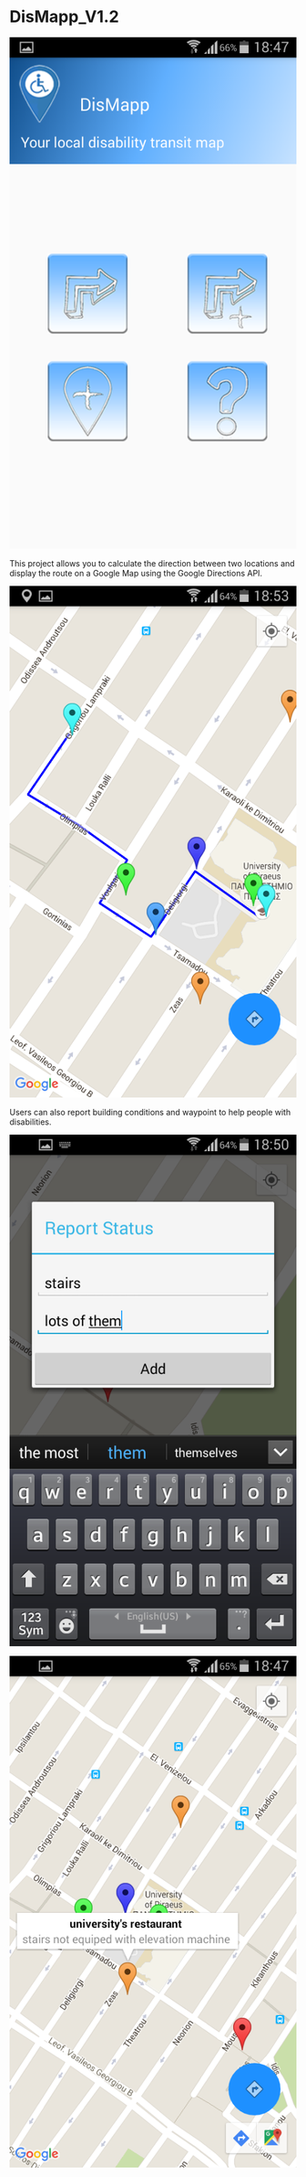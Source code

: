 # DisMapp_V1.2


![alt tag](https://github.com/spairo92/DisMapp_V1.2/blob/master/screenshots/pic_2.png)

This project allows you to calculate the direction between two locations and display the route on a Google Map using the Google Directions API.

![alt tag](https://github.com/spairo92/DisMapp_V1.2/blob/master/screenshots/pic_4.png)

Users can also report building conditions and waypoint to help people with disabilities.

![alt tag](https://github.com/spairo92/DisMapp_V1.2/blob/master/screenshots/pic_6.png)

![alt tag](https://github.com/spairo92/DisMapp_V1.2/blob/master/screenshots/pic_3.png)
